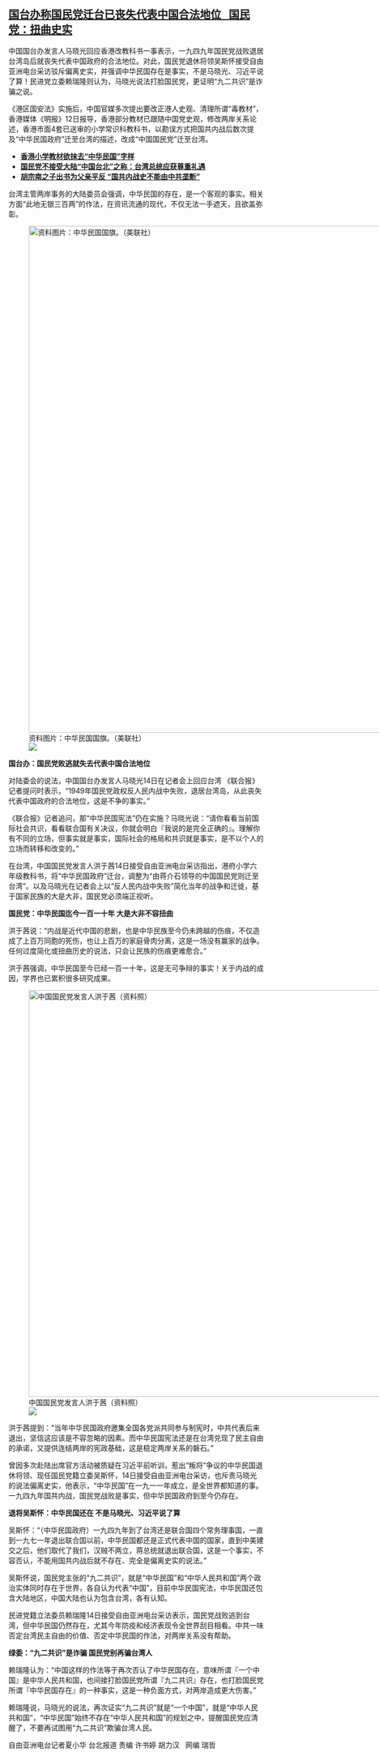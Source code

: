 <!--1618396560000-->
[国台办称国民党迁台已丧失代表中国合法地位   国民党：扭曲史实](https://www.rfa.org/mandarin/yataibaodao/gangtai/hx0414a-04142021063504.html)
------

<p class="p1">中国国台办发言人马晓光回应香港改教科书一事表示，一九四九年国民党战败退居台湾岛后就丧失代表中国政府的合法地位。对此，国民党退休将领吴斯怀接受自由亚洲电台采访驳斥偏离史实，并强调中华民国存在是事实，不是马晓光、习近平说了算！民进党立委赖瑞隆则认为，马晓光说法打脸国民党，更证明“九二共识”是诈骗之说。</p><p class="p1">《港区国安法》实施后，中国官媒多次提出要改正港人史观、清理所谓“毒教材”，香港媒体《明报》12日报导，香港部分教材已跟随中国党史观，修改两岸关系论述，香港市面4套已送审的小学常识科教科书，以勘误方式把国共内战后数次提及“中华民国政府”迁至台湾的描述，改成“中国国民党”迁至台湾。</p><p class="p1"></p><ul><li class="p1"><strong><span class="result-title"> <a class="state-published" href="https://www.rfa.org/mandarin/Xinwen/8-04122021130848.html">香港小学教材欲抹去“中华民国”字样</a> </span> <span class="discreet"> <span class="searchresultdate"> </span></span></strong></li><li class="p1"><strong><span class="result-title"> <a class="state-published" href="https://www.rfa.org/mandarin/Xinwen/4-09262020123357.html">国民党不接受大陆“中国台北”之称：台湾总统应获尊重礼遇</a> <span class="discreet"> <span class="searchresultdate"> </span></span></span></strong></li><li class="p1"><span class="discreet"><strong><span class="result-title"> <a class="state-published" href="https://www.rfa.org/mandarin/yataibaodao/gangtai/hx2-12302020113326.html">胡宗南之子出书为父亲平反 “国共内战史不能由中共垄断”</a> </span></strong> <span> <span class="searchresultdate"> </span></span></span></li></ul><p class="p1"><span class="discreet"><span></span></span></p><p class="p1">台湾主管两岸事务的大陆委员会强调，中华民国的存在，是一个客观的事实。相关方面“此地无银三百两”的作法，在资讯流通的现代，不仅无法一手遮天，且欲盖弥彰。</p><p class="p1"></p><p class="p1"><figure class="image-richtext image-inline captioned" style="width:1500px;"><img alt="资料图片：中华民国国旗。（美联社）" height="1000" src="https://www.rfa.org/mandarin/yataibaodao/gangtai/hx0414a-04142021063504.html/ap919861170329.jpg/@@images/430abf8b-813a-4992-8891-1241c4f88a9e.jpeg" title="AP919861170329.jpg" width="1500"/><figcaption class="image-caption">资料图片：中华民国国旗。（美联社）</figcaption><small></small><div id="zoomattribute"><a data-caption="资料图片：中华民国国旗。（美联社）" data-fancybox="" href="https://www.rfa.org/mandarin/yataibaodao/gangtai/hx0414a-04142021063504.html/ap919861170329.jpg" id="single_image" title="资料图片：中华民国国旗。（美联社）"><img src="/++plone++rfa-resources/img/icon-zoom.png"/></a></div></figure></p><p class="p1"><strong>国台办：国民党败逃就失去代表中国合法地位</strong></p><p class="p1">对陆委会的说法，中国国台办发言人马晓光14日在记者会上回应台湾 《联合报》记者提问时表示，“1949年国民党政权反人民内战中失败，退居台湾岛，从此丧失代表中国政府的合法地位，这是不争的事实。”</p><p class="p1">《联合报》记者追问，那“中华民国宪法”仍在实施？马晓光说：“请你看看当前国际社会共识，看看联合国有关决议，你就会明白『我说的是完全正确的』。理解你有不同的立场，但事实就是事实，国际社会的格局和共识就是事实，是不以个人的立场而转移和改变的。”</p><p class="p1">在台湾，中国国民党发言人洪于茜14日接受自由亚洲电台采访指出，港府小学六年级教科书，将“中华民国政府”迁台，调整为“由蒋介石领导的中国国民党则迁至台湾”。以及马晓光在记者会上以“反人民内战中失败”简化当年的战争和迁徙，基于国家民族的大是大非，国民党必须端正视听。</p><p class="p1"><strong>国民党：中华民国迄今一百一十年 大是大非不容扭曲</strong></p><p class="p1">洪于茜说：“内战是近代中国的悲剧，也是中华民族至今仍未跨越的伤痕，不仅造成了上百万同胞的死伤，也让上百万的家庭骨肉分离，这是一场没有赢家的战争。任何过度简化或扭曲历史的说法，只会让民族的伤痕更难愈合。”</p><p class="p1">洪于茜强调，中华民国至今已经一百一十年，这是无可争辩的事实！关于内战的成因，学界也已累积很多研究成果。</p><p class="p1"></p><p class="p1"><figure class="image-richtext image-inline captioned" style="width:1427px;"><img alt="中国国民党发言人洪于茜（资料照）" height="803" src="https://www.rfa.org/mandarin/yataibaodao/gangtai/hx0414a-04142021063504.html/4.jpg/@@images/b3070203-c571-4a3e-b6ad-0f963ff49a8d.jpeg" title="4.jpg" width="1427"/><figcaption class="image-caption">中国国民党发言人洪于茜（资料照）</figcaption><small></small><div id="zoomattribute"><a data-caption="中国国民党发言人洪于茜（资料照）" data-fancybox="" href="https://www.rfa.org/mandarin/yataibaodao/gangtai/hx0414a-04142021063504.html/4.jpg" id="single_image" title="中国国民党发言人洪于茜（资料照）"><img src="/++plone++rfa-resources/img/icon-zoom.png"/></a></div></figure></p><p class="p1">洪于茜提到：“当年中华民国政府邀集全国各党派共同参与制宪时，中共代表后来退出，坚信这应该是不容忽略的因素。而中华民国宪法还是在台湾兑现了民主自由的承诺，又提供连结两岸的宪政基础，这是<span class="s1">稳</span>定两岸关系的磐石。”</p><p class="p1">曾因多次赴陆出席官方活动被质疑在习近平前听训，惹出“叛将”争议的中华民国退休将领、现任国民党籍立委吴斯怀，14日接受自由亚洲电台采访，也斥责马晓光的说法偏离史实，他表示，“中华民国”在一九一一年成立，是全世界都知道的事。一九四九年国共内战，国民党战败是事实，但中华民国政府到至今仍存在。</p><p class="p1"><strong>退将吴斯怀：中华民国还在 不是马晓光、习近平说了算</strong></p><p class="p1">吴斯怀：“（中华民国政府）一九四九年到了台湾还是联合国四个常务理事国，一直到一九七一年退出联合国以前，中华民国都还是正式代表中国的国家，直到中美建交之后，他们取代了我们，汉贼不两立，蒋总统就退出联合国，这是一个事实，不容否认，不能用国共内战后就不存在、完全是偏离史实的说法。”</p><p class="p1">吴斯怀说，国民党主张的“九二共识”，就是“中华民国”和“中华人民共和国”两个政治实体同时存在于世界，各自认为代表“中国”，目前中华民国宪法，中华民国还包含大陆地区，中国大陆也认为包含台湾，各有认知。</p><p class="p1">民进党籍立法委员赖瑞隆14日接受自由亚洲电台采访表示，国民党战败逃到台湾，但中华民国仍然存在，尤其今年防疫和经济表现令全世界刮目相看。中共一味否定台湾民主自由的价值、否定中华民国的作法，对两岸关系没有帮助。</p><p class="p1"><strong>绿委：“九二共识”是诈骗 国民党别再骗台湾人</strong></p><p class="p1">赖瑞隆认为：“中国这样的作法等于再次否认了中华民国存在，意味所谓『一个中国』是中华人民共和国，也间接打脸国民党所谓『九二共识』存在，也打脸国民党所谓『中华民国存在』的一种事实，这是一种负面方式，对两岸造成更大伤害。”</p><p class="p1">赖瑞隆说，马晓光的说法，再次证实“九二共识”就是“一个中国”，就是“中华人民共和国”，“中华民国”始终不存在“中华人民共和国”的规划之中，提醒国民党应清醒了，不要再试图用“九二共识”欺骗台湾人民。</p><p class="p2"></p><p class="p1">自由亚洲电台记者夏小华 台北报道 责编 许书婷 胡力汉   网编 瑞哲</p>
